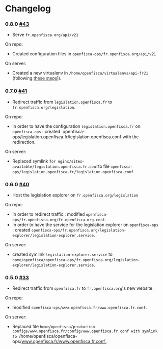 # Changelog

### 0.8.0 [#43](https://github.com/openfisca/openfisca-ops/pull/43)

- Serve `fr.openfisca.org/api/v21`

On repo:
- Created configuration files in `openfisca-ops/fr.openfisca.org/api/v21`

On server:
- Created a new virtualenv in `/home/openfisca/virtualenvs/api-fr21` (following [these steps](https://github.com/openfisca/openfisca-ops/tree/af6b38d21ccda7bbe7162ee8563e4a8d5649baf1#to-serve-a-new-version-)]).

### 0.7.0 [#41](https://github.com/openfisca/openfisca-ops/pull/41)

- Redirect traffic from `legislation.openfisca.fr` to `fr.openfisca.org/legislation`.

On repo:
- In order to have the configuration `legislation.openfisca.fr` on `openfisca-ops` : created `openfisca-ops/legislation.openfisca.fr/legislation.openfisca.conf with the redirection.

On server:
- Replaced symlink `for nginx/sites-available/legislation.openfisca.fr.conf`to file `openfisca-ops/legislation.openfisca.fr/legislation.openfisca.conf`.


### 0.6.0 [#40](https://github.com/openfisca/openfisca-ops/pull/40)

- Host the legislation explorer on `fr.openfisca.org/legislation`

On repo:
- In order to redirect traffic : modified `openfisca-ops/fr.openfisca.org/fr.openfisca.org.conf`.
- In order to have the service for the legislation explorer on `openfisca-ops` : created `openfisca-ops/fr.openfisca.org/legislation-explorer/legislation-explorer.service`.

On server:
- created symlink `legislation-explorer.service` to `home/openfisca/openfisca-ops/fr.openfisca.org/legislation-explorer/legislation-explorer.service`.

### 0.5.0 [#33](https://github.com/openfisca/openfisca-ops/pull/33)

- Redirect traffic from `openfisca.fr` to `fr.openfisca.org`'s new website.

On repo:
- modified `openfisca-ops/www.openfisca.fr/www.openfisca.fr.conf`.

On server:
- Replaced file `home/openfisca/production-configs/www.openfisca.fr/config/www.openfisca.fr.conf with symlink to `/home/openfisca/openfisca-ops/www.openfisca.fr/www.openfisca.fr.conf`.
